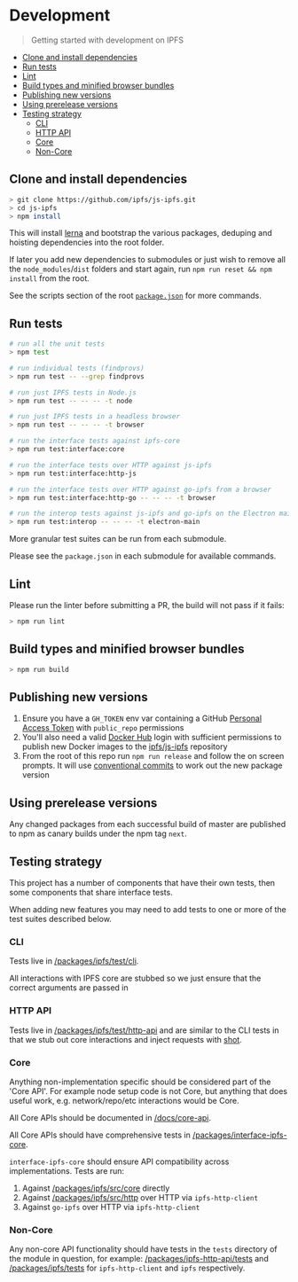 # Development <!-- omit in toc -->

> Getting started with development on IPFS

- [Clone and install dependencies](#clone-and-install-dependencies)
- [Run tests](#run-tests)
- [Lint](#lint)
- [Build types and minified browser bundles](#build-types-and-minified-browser-bundles)
- [Publishing new versions](#publishing-new-versions)
- [Using prerelease versions](#using-prerelease-versions)
- [Testing strategy](#testing-strategy)
  - [CLI](#cli)
  - [HTTP API](#http-api)
  - [Core](#core)
  - [Non-Core](#non-core)

## Clone and install dependencies

```sh
> git clone https://github.com/ipfs/js-ipfs.git
> cd js-ipfs
> npm install
```

This will install [lerna](https://www.npmjs.com/package/lerna) and bootstrap the various packages, deduping and hoisting dependencies into the root folder.

If later you add new dependencies to submodules or just wish to remove all the `node_modules`/`dist` folders and start again, run `npm run reset && npm install` from the root.

See the scripts section of the root [`package.json`](./package.json) for more commands.

## Run tests

```sh
# run all the unit tests
> npm test

# run individual tests (findprovs)
> npm run test -- --grep findprovs

# run just IPFS tests in Node.js
> npm run test -- -- -- -t node

# run just IPFS tests in a headless browser
> npm run test -- -- -- -t browser

# run the interface tests against ipfs-core
> npm run test:interface:core

# run the interface tests over HTTP against js-ipfs
> npm run test:interface:http-js

# run the interface tests over HTTP against go-ipfs from a browser
> npm run test:interface:http-go -- -- -- -t browser

# run the interop tests against js-ipfs and go-ipfs on the Electron main process
> npm run test:interop -- -- -- -t electron-main
```

More granular test suites can be run from each submodule.

Please see the `package.json` in each submodule for available commands.

## Lint

Please run the linter before submitting a PR, the build will not pass if it fails:

```sh
> npm run lint
```

## Build types and minified browser bundles

```sh
> npm run build
```

## Publishing new versions

1. Ensure you have a `GH_TOKEN` env var containing a GitHub [Personal Access Token](https://github.com/settings/tokens) with `public_repo` permissions
2. You'll also need a valid [Docker Hub](https://hub.docker.com) login with sufficient permissions to publish new Docker images to the [ipfs/js-ipfs](https://hub.docker.com/repository/docker/ipfs/js-ipfs) repository
3. From the root of this repo run `npm run release` and follow the on screen prompts.  It will use [conventional commits](https://www.conventionalcommits.org) to work out the new package version

## Using prerelease versions

Any changed packages from each successful build of master are published to npm as canary builds under the npm tag `next`.

## Testing strategy

This project has a number of components that have their own tests, then some components that share interface tests.

When adding new features you may need to add tests to one or more of the test suites described below.

### CLI

Tests live in [/packages/ipfs/test/cli](https://github.com/ipfs/js-ipfs/tree/master/packages/ipfs/test/cli).

All interactions with IPFS core are stubbed so we just ensure that the correct arguments are passed in

### HTTP API

Tests live in [/packages/ipfs/test/http-api](https://github.com/ipfs/js-ipfs/tree/master/packages/ipfs/test/http-api) and are similar to the CLI tests in that we stub out core interactions and inject requests with [shot](https://www.npmjs.com/package/@hapi/shot).

### Core

Anything non-implementation specific should be considered part of the 'Core API'.  For example node setup code is not Core, but anything that does useful work, e.g. network/repo/etc interactions would be Core.

All Core APIs should be documented in [/docs/core-api](https://github.com/ipfs/js-ipfs/tree/master/docs/core-api).

All Core APIs should have comprehensive tests in [/packages/interface-ipfs-core](https://github.com/ipfs/js-ipfs/tree/master/packages/interface-ipfs-core).

`interface-ipfs-core` should ensure API compatibility across implementations. Tests are run:

1. Against [/packages/ipfs/src/core](https://github.com/ipfs/js-ipfs/tree/master/packages/ipfs/src/core) directly
1. Against [/packages/ipfs/src/http](https://github.com/ipfs/js-ipfs/tree/master/packages/ipfs/src/http) over HTTP via `ipfs-http-client`
1. Against `go-ipfs` over HTTP via `ipfs-http-client`

### Non-Core

Any non-core API functionality should have tests in the `tests` directory of the module in question, for example: [/packages/ipfs-http-api/tests](https://github.com/ipfs/js-ipfs/tree/master/packages/ipfs-http-client/test) and [/packages/ipfs/tests](https://github.com/ipfs/js-ipfs/tree/master/packages/ipfs/test) for `ipfs-http-client` and `ipfs` respectively.
